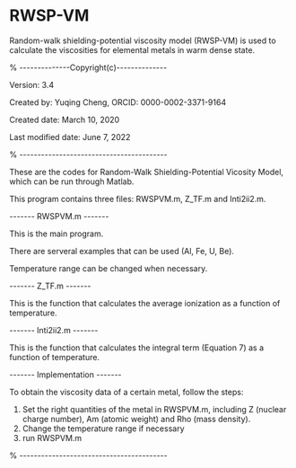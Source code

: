 # RWSP-VM
Random-walk shielding-potential viscosity model (RWSP-VM) is used to calculate the viscosities for elemental metals in warm dense state. 

% --------------Copyright(c)--------------

Version: 3.4

Created by: Yuqing Cheng, ORCID: 0000-0002-3371-9164

Created date: March 10, 2020

Last modified date: June 7, 2022

% -----------------------------------------

These are the codes for Random-Walk Shielding-Potential Vicosity Model, which can be run through Matlab.

This program contains three files: RWSPVM.m, Z_TF.m and Inti2ii2.m.

------- RWSPVM.m -------

This is the main program.

There are serveral examples that can be used (Al, Fe, U, Be).

Temperature range can be changed when necessary. 	


------- Z_TF.m -------

This is the function that calculates the average ionization as a function of temperature.


------- Inti2ii2.m -------

This is the function that calculates the integral term (Equation 7) as a function of temperature.

------- Implementation -------

To obtain the viscosity data of a certain metal, follow the steps:

1. Set the right quantities of the metal in RWSPVM.m, including Z (nuclear charge number), Am (atomic weight) and Rho (mass density).
2. Change the temperature range if necessary
3. run RWSPVM.m

% -----------------------------------------

